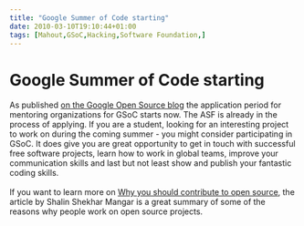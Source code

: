 ```yaml
---
title: "Google Summer of Code starting"
date: 2010-03-10T19:10:44+01:00
tags: [Mahout,GSoC,Hacking,Software Foundation,]
---
```


# Google Summer of Code starting


As published <a href="http://google-opensource.blogspot.com/2010/03/google-summer-of-code-applications-now.html">on the 
Google Open Source blog</a> the application period for mentoring organizations for GSoC starts now. The ASF is already 
in the process of applying. If you are a student, looking for an interesting project to work on during the coming 
summer - you might consider participating in GSoC. It does give you are great opportunity to get in touch with 
successful free software projects, learn how to work in global teams, improve your communication skills and last but 
not least show and publish your fantastic coding skills.<br><br>If you want to learn more on <a 
href="http://shal.in/post/285909694/why-you-should-contribute-to-open-source">Why you should contribute to open 
source</a>, the article by Shalin Shekhar Mangar is a great summary of some of the reasons why people work on open 
source projects.
